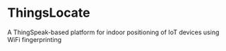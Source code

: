 # ThingsLocate
A ThingSpeak-based platform for indoor positioning of IoT devices using WiFi fingerprinting
